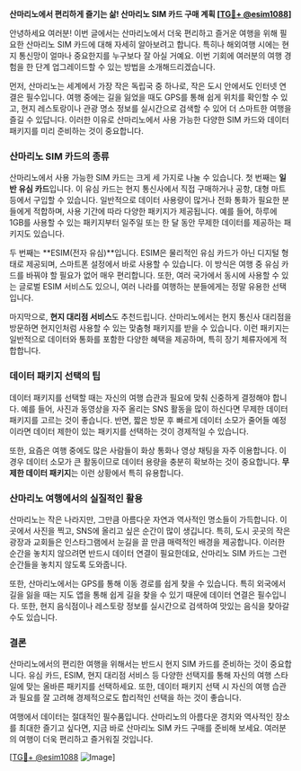 **산마리노에서 편리하게 즐기는 삶! 산마리노 SIM 카드 구매 계획 [[TG💪+ @esim1088](https://t.me/s/esim1088)]**

안녕하세요 여러분! 이번 글에서는 산마리노에서 더욱 편리하고 즐거운 여행을 위해 필요한 산마리노 SIM 카드에 대해 자세히 알아보려고 합니다. 특히나 해외여행 시에는 현지 통신망이 얼마나 중요한지를 누구보다 잘 아실 거예요. 이번 기회에 여러분의 여행 경험을 한 단계 업그레이드할 수 있는 방법을 소개해드리겠습니다.

먼저, 산마리노는 세계에서 가장 작은 독립국 중 하나로, 작은 도시 안에서도 인터넷 연결은 필수입니다. 여행 중에는 길을 잃었을 때도 GPS를 통해 쉽게 위치를 확인할 수 있고, 현지 레스토랑이나 관광 명소 정보를 실시간으로 검색할 수 있어 더 스마트한 여행을 즐길 수 있답니다. 이러한 이유로 산마리노에서 사용 가능한 다양한 SIM 카드와 데이터 패키지를 미리 준비하는 것이 중요합니다.

### 산마리노 SIM 카드의 종류

산마리노에서 사용 가능한 SIM 카드는 크게 세 가지로 나눌 수 있습니다. 첫 번째는 **일반 유심 카드**입니다. 이 유심 카드는 현지 통신사에서 직접 구매하거나 공항, 대형 마트 등에서 구입할 수 있습니다. 일반적으로 데이터 사용량이 많거나 전화 통화가 필요한 분들에게 적합하며, 사용 기간에 따라 다양한 패키지가 제공됩니다. 예를 들어, 하루에 1GB를 사용할 수 있는 패키지부터 일주일 또는 한 달 동안 무제한 데이터를 제공하는 패키지도 있습니다.

두 번째는 **ESIM(전자 유심)**입니다. ESIM은 물리적인 유심 카드가 아닌 디지털 형태로 제공되며, 스마트폰 설정에서 바로 사용할 수 있습니다. 이 방식은 여행 중 유심 카드를 바꿔야 할 필요가 없어 매우 편리합니다. 또한, 여러 국가에서 동시에 사용할 수 있는 글로벌 ESIM 서비스도 있으니, 여러 나라를 여행하는 분들에게는 정말 유용한 선택입니다.

마지막으로, **현지 대리점 서비스**도 추천드립니다. 산마리노에서는 현지 통신사 대리점을 방문하면 현지인처럼 사용할 수 있는 맞춤형 패키지를 받을 수 있습니다. 이런 패키지는 일반적으로 데이터와 통화를 포함한 다양한 혜택을 제공하며, 특히 장기 체류자에게 적합합니다.

### 데이터 패키지 선택의 팁

데이터 패키지를 선택할 때는 자신의 여행 습관과 필요에 맞춰 신중하게 결정해야 합니다. 예를 들어, 사진과 동영상을 자주 올리는 SNS 활동을 많이 하신다면 무제한 데이터 패키지를 고르는 것이 좋습니다. 반면, 짧은 방문 후 빠르게 데이터 소모가 줄어들 예정이라면 데이터 제한이 있는 패키지를 선택하는 것이 경제적일 수 있습니다.

또한, 요즘은 여행 중에도 많은 사람들이 화상 통화나 영상 채팅을 자주 이용합니다. 이 경우 데이터 소모가 큰 활동이므로 데이터 용량을 충분히 확보하는 것이 중요합니다. **무제한 데이터 패키지**는 이런 상황에서 특히 유용합니다.

### 산마리노 여행에서의 실질적인 활용

산마리노는 작은 나라지만, 그만큼 아름다운 자연과 역사적인 명소들이 가득합니다. 이곳에서 사진을 찍고, SNS에 올리고 싶은 순간이 많이 생깁니다. 특히, 도시 곳곳의 작은 광장과 교회들은 인스타그램에서 눈길을 끌 만큼 매력적인 배경을 제공합니다. 이러한 순간을 놓치지 않으려면 반드시 데이터 연결이 필요한데요, 산마리노 SIM 카드는 그런 순간들을 놓치지 않도록 도와줍니다.

또한, 산마리노에서는 GPS를 통해 이동 경로를 쉽게 찾을 수 있습니다. 특히 외국에서 길을 잃을 때는 지도 앱을 통해 쉽게 길을 찾을 수 있기 때문에 데이터 연결은 필수입니다. 또한, 현지 음식점이나 레스토랑 정보를 실시간으로 검색하여 맛있는 음식을 찾아갈 수도 있습니다.

### 결론

산마리노에서의 편리한 여행을 위해서는 반드시 현지 SIM 카드를 준비하는 것이 중요합니다. 유심 카드, ESIM, 현지 대리점 서비스 등 다양한 선택지를 통해 자신의 여행 스타일에 맞는 올바른 패키지를 선택하세요. 또한, 데이터 패키지 선택 시 자신의 여행 습관과 필요를 잘 고려해 경제적으로도 합리적인 선택을 하는 것이 좋습니다.

여행에서 데이터는 절대적인 필수품입니다. 산마리노의 아름다운 경치와 역사적인 장소를 최대한 즐기고 싶다면, 지금 바로 산마리노 SIM 카드 구매를 준비해 보세요. 여러분의 여행이 더욱 편리하고 즐거워질 것입니다.

[[TG💪+ @esim1088](https://t.me/s/esim1088) ![Image](https://i.postimg.cc/Y0z9fWf4/image.png)]
